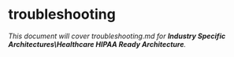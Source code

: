 # troubleshooting

_This document will cover troubleshooting.md for **Industry Specific Architectures\Healthcare HIPAA Ready Architecture**._
